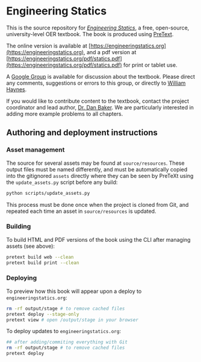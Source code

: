 # Engineering Statics

This is the source repository for [*Engineering Statics*](https://engineeringstatics.org), a free, open-source, university-level OER textbook.  The book is produced using [PreText](https://pretextbook.org).

The online  version  is available at [https://engineeringstatics.org](https://engineeringstatics.org), and a pdf version at [https://engineeringstatics.org/pdf/statics.pdf](https://engineeringstatics.org/pdf/statics.pdf) for print or tablet use.

A [Google Group](https://groups.google.com/g/engineering-statics-oer-text) is available for discussion about the textbook.  Please 
direct any comments, suggestions or errors to this group, or directly to [William Haynes](mailto:whaynes@maritime.edu).  

If you would like to contribute content to the textbook, contact the project coordinator and lead author, [Dr. Dan Baker](mailto:dan.baker@colostate.edu).  We are particularly interested in adding more example problems to all chapters.  

## Authoring and deployment instructions

### Asset management

The source for several assets may be found at `source/resources`.
These output files must be named differently, and must be automatically
copied into the gitignored `assets` directly where they can be seen by PreTeXt using
the `update_assets.py` script before any build:

```bash
python scripts/update_assets.py
```

This process must be done once when the project is cloned from Git, and repeated
each time an asset in `source/resources` is updated.

### Building

To build HTML and PDF versions of the book using the CLI after managing assets
(see above):

```bash
pretext build web --clean
pretext build print --clean
```

### Deploying

To preview how this book will appear upon a deploy to `engineeringstatics.org`:

```bash
rm -rf output/stage # to remove cached files
pretext deploy --stage-only
pretext view # open /output/stage in your browser
```

To deploy updates to `engineeringstatics.org`:

```bash
## after adding/commiting everything with Git
rm -rf output/stage # to remove cached files
pretext deploy
```
